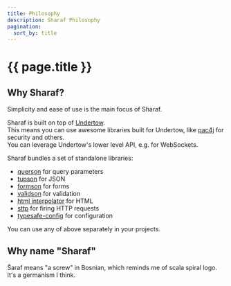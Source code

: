 ```yaml
---
title: Philosophy
description: Sharaf Philosophy
pagination:
  sort_by: title
---
```


# {{ page.title }}

## Why Sharaf?

Simplicity and ease of use is the main focus of Sharaf.  

Sharaf is built on top of [Undertow](https://undertow.io/).  
This means you can use awesome libraries built for Undertow, like [pac4j](https://github.com/pac4j/undertow-pac4j) for security and others.  
You can leverage Undertow's lower level API, e.g. for WebSockets.

Sharaf bundles a set of standalone libraries:
- [querson]({{site.data.project.gh.sourcesUrl}}/querson) for query parameters
- [tupson](https://github.com/sake92/tupson) for JSON
- [formson]({{site.data.project.gh.sourcesUrl}}/formson) for forms
- [validson]({{site.data.project.gh.sourcesUrl}}/validson) for validation
- [html interpolator](https://github.com/playframework/twirl) for HTML
- [sttp](https://sttp.softwaremill.com/en/latest/) for firing HTTP requests
- [typesafe-config](https://github.com/lightbend/config) for configuration

You can use any of above separately in your projects.


## Why name "Sharaf"

Šaraf means "a screw" in Bosnian, which reminds me of scala spiral logo.  
It's a germanism I think.
